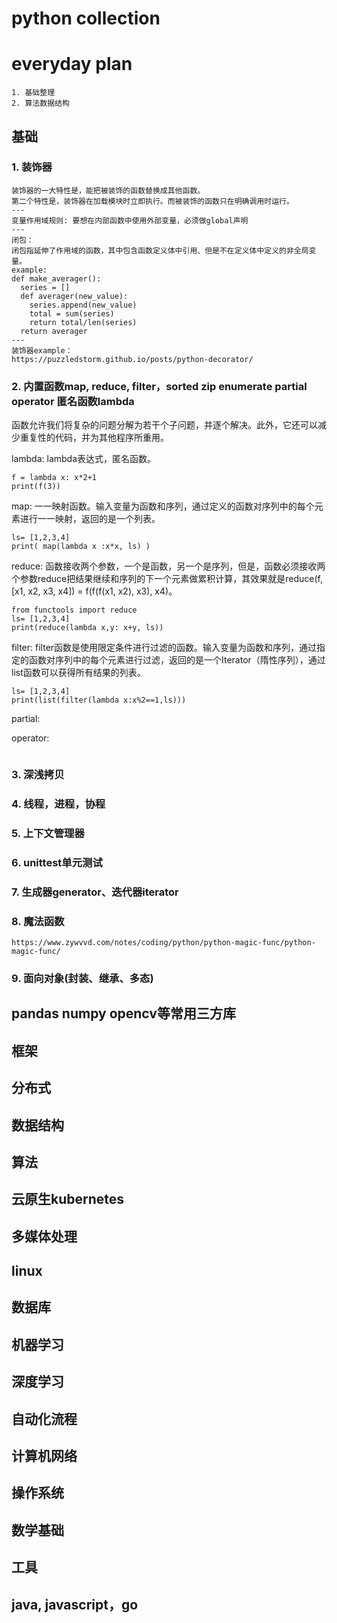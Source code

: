 # python collection

# everyday plan
```
1. 基础整理
2. 算法数据结构
```

## 基础
### 1. 装饰器
```
装饰器的一大特性是，能把被装饰的函数替换成其他函数。
第二个特性是，装饰器在加载模块时立即执行。而被装饰的函数只在明确调用时运行。
---
变量作用域规则: 要想在内部函数中使用外部变量，必须做global声明
---
闭包：
闭包指延伸了作用域的函数，其中包含函数定义体中引用、但是不在定义体中定义的非全局变量。
example:
def make_averager():
  series = []
  def averager(new_value):
    series.append(new_value)
    total = sum(series)
    return total/len(series)
  return averager
---
装饰器example：
https://puzzledstorm.github.io/posts/python-decorator/
```

### 2. 内置函数map, reduce, filter，sorted zip enumerate partial operator 匿名函数lambda 
函数允许我们将复杂的问题分解为若干个子问题，并逐个解决。此外，它还可以减少重复性的代码，并为其他程序所重用。

lambda: lambda表达式，匿名函数。
```
f = lambda x: x*2+1
print(f(3))
```

map: 一一映射函数。输入变量为函数和序列，通过定义的函数对序列中的每个元素进行一一映射，返回的是一个列表。
```
ls= [1,2,3,4]
print( map(lambda x :x*x, ls) )
```

reduce: 函数接收两个参数，一个是函数，另一个是序列，但是，函数必须接收两个参数reduce把结果继续和序列的下一个元素做累积计算，其效果就是reduce(f, [x1, x2, x3, x4]) = f(f(f(x1, x2), x3), x4)。
```
from functools import reduce
ls= [1,2,3,4]
print(reduce(lambda x,y: x+y, ls))
```

filter: filter函数是使用限定条件进行过滤的函数。输入变量为函数和序列，通过指定的函数对序列中的每个元素进行过滤，返回的是一个Iterator（隋性序列），通过list函数可以获得所有结果的列表。
```
ls= [1,2,3,4]
print(list(filter(lambda x:x%2==1,ls)))
```

partial:

operator:
```
```

### 3. 深浅拷贝
### 4. 线程，进程，协程
### 5. 上下文管理器
### 6. unittest单元测试
### 7. 生成器generator、迭代器iterator
### 8. 魔法函数
```
https://www.zywvvd.com/notes/coding/python/python-magic-func/python-magic-func/
```

### 9. 面向对象(封装、继承、多态)

## pandas numpy opencv等常用三方库

## 框架

## 分布式

## 数据结构

## 算法

## 云原生kubernetes

## 多媒体处理

## linux

## 数据库

## 机器学习

## 深度学习

## 自动化流程

## 计算机网络

## 操作系统

## 数学基础

## 工具

## java, javascript，go


